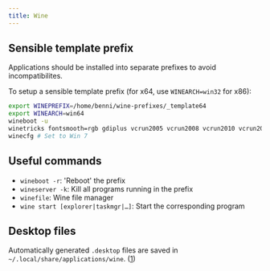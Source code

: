 ```yaml
---
title: Wine
---
```


## Sensible template prefix

Applications should be installed into separate prefixes to avoid incompatibilites.

To setup a sensible template prefix (for x64, use `WINEARCH=win32` for x86):

```sh
export WINEPREFIX=/home/benni/wine-prefixes/_template64
export WINEARCH=win64
wineboot -u
winetricks fontsmooth=rgb gdiplus vcrun2005 vcrun2008 vcrun2010 vcrun2012 vcrun2013 vcrun2015 msxml3 msxml6 atmlib allfonts
winecfg # Set to Win 7
```

## Useful commands

* `wineboot -r`: 'Reboot' the prefix
* `wineserver -k`: Kill all programs running in the prefix
* `winefile`: Wine file manager
* `wine start [explorer|taskmgr|…]`: Start the corresponding program

## Desktop files

Automatically generated `.desktop` files are saved in `~/.local/share/applications/wine`. ([1](https://www.reddit.com/r/winehq/comments/hlivbd/where_does_wine_put_my_desktop_files/fwzssc0/))
